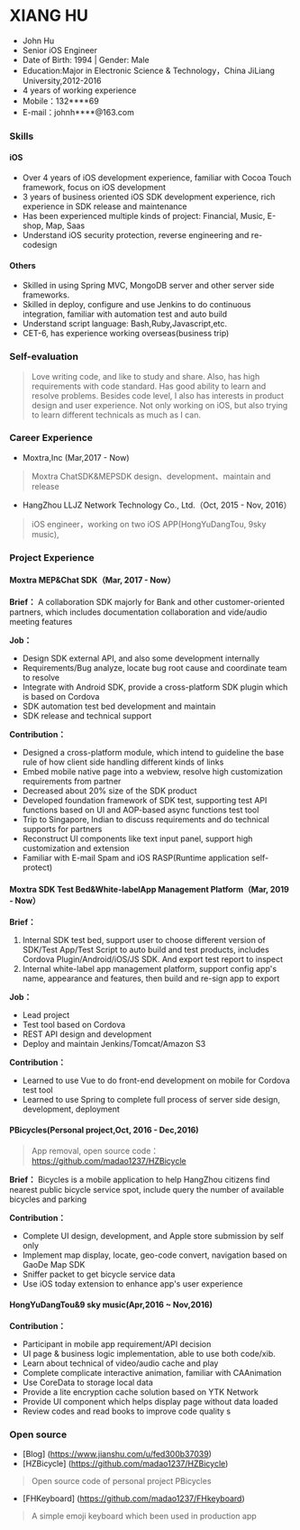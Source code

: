 # XIANG HU
- John Hu
- Senior iOS Engineer
- Date of Birth: 1994 | Gender: Male
- Education:Major in Electronic Science & Technology，China JiLiang University,2012-2016 
- 4 years of working experience
- Mobile：132****69
- E-mail：johnh****@163.com

### Skills
#### iOS
- Over 4 years of iOS development experience, familiar with Cocoa Touch framework, focus on iOS development
- 3 years of business oriented iOS SDK development experience, rich experience in SDK release and maintenance
- Has been experienced multiple kinds of project: Financial, Music, E-shop, Map, Saas
- Understand iOS security protection, reverse engineering and re-codesign

#### Others
- Skilled in using Spring MVC, MongoDB server and other server side frameworks.
- Skilled in deploy, configure and use Jenkins to do continuous integration, familiar with automation test and auto build  
- Understand script language: Bash,Ruby,Javascript,etc.
- CET-6, has experience working overseas(business trip)
 
### Self-evaluation
> Love writing code, and like to study and share. Also, has high requirements with code standard.
Has good ability to learn and resolve problems. Besides code level, I also has interests in product design and user experience.
Not only working on iOS, but also trying to  learn different technicals as much as I can.

### Career Experience

* Moxtra,Inc (Mar,2017 - Now)

> Moxtra ChatSDK&MEPSDK design、development、maintain and release

- HangZhou LLJZ Network Technology Co., Ltd.（Oct, 2015 - Nov, 2016）  
 >iOS engineer，working on two iOS APP(HongYuDangTou, 9sky music),

### Project Experience

#### Moxtra MEP&Chat SDK（Mar, 2017 - Now）
**Brief：** A collaboration SDK majorly for Bank and other customer-oriented partners, which includes documentation collaboration and vide/audio meeting features

**Job：** 
* Design SDK external API, and also some development internally
* Requirements/Bug analyze, locate bug root cause and coordinate team to resolve
* Integrate with Android SDK, provide a cross-platform SDK plugin which is based on Cordova
* SDK automation test bed development and maintain 
* SDK release and technical support 

**Contribution：** 
* Designed a cross-platform module, which intend to guideline the base rule of how client side handling different kinds of links
* Embed mobile native page into a webview, resolve high customization requirements from partner
* Decreased about 20% size of the SDK product
* Developed foundation framework of SDK test, supporting test API functions based on UI and AOP-based async functions test tool
* Trip to Singapore, Indian to discuss requirements and do technical supports for partners
* Reconstruct UI components like text input panel, support high customization and extension
* Familiar with E-mail Spam and iOS RASP(Runtime application self-protect)

#### Moxtra SDK Test Bed&White-labelApp Management Platform（Mar, 2019 - Now）
**Brief：** 
1. Internal SDK test bed, support user to choose different version of SDK/Test App/Test Script to auto build and test products, includes Cordova Plugin/Android/iOS/JS SDK. And export test report to inspect
2. Internal white-label app management platform, support config app's name, appearance and features, then build and re-sign app to export

**Job：**
* Lead project 
* Test tool based on Cordova
* REST API design and development
* Deploy and maintain Jenkins/Tomcat/Amazon S3

**Contribution：** 
* Learned to use Vue to do front-end development on mobile for Cordova test tool
* Learned to use Spring to complete full process of server side design, development, deployment 

#### PBicycles(Personal project,Oct, 2016 - Dec,2016)

> App removal, open source code：https://github.com/madao1237/HZBicycle 

**Brief：**
Bicycles is a mobile application to help HangZhou citizens find nearest public bicycle service spot, include query the number of available bicycles and parking 

**Contribution：** 
 - Complete UI design, development, and Apple store submission by self only 
 - Implement map display, locate, geo-code convert, navigation based on GaoDe Map SDK
 - Sniffer packet to get bicycle service data
 - Use iOS today extension to enhance app's user experience 

#### HongYuDangTou&9 sky music(Apr,2016 ~ Nov,2016)

**Contribution：** 
- Participant in mobile app requirement/API decision
- UI page & business logic implementation, able to use both code/xib. 
- Learn about technical of video/audio cache and play
- Complete complicate interactive animation, familiar with CAAnimation
- Use CoreData to storage local data 
- Provide a lite encryption cache solution based on YTK Network
- Provide UI component which helps display page without data loaded
- Review codes and read books to improve code quality
s
### Open source

 - [Blog] (https://www.jianshu.com/u/fed300b37039)
 - [HZBicycle] (https://github.com/madao1237/HZBicycle)   
 > Open source code of personal project PBicycles

 - [FHKeyboard] (https://github.com/madao1237/FHkeyboard)     
 > A simple emoji keyboard which been used in production app